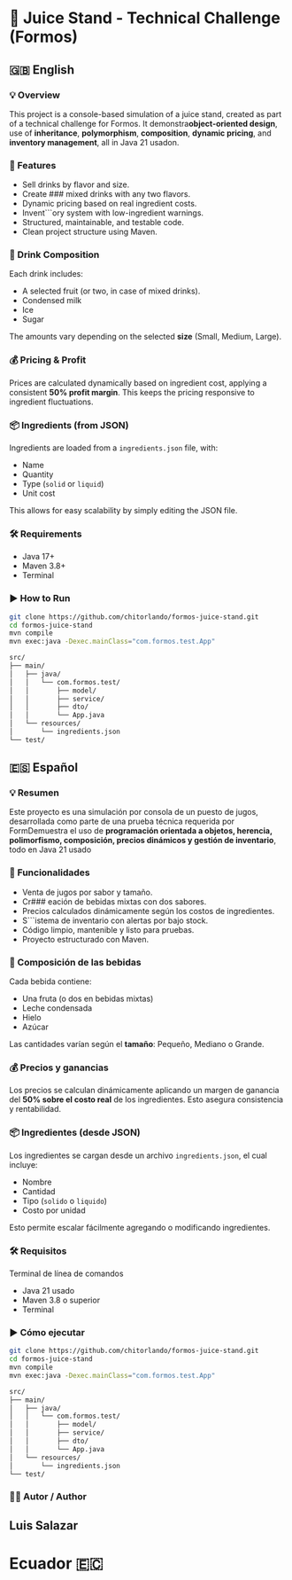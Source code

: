 # 🍹 Juice Stand - Technical Challenge (Formos)

## 🇬🇧 English

### 💡 Overview

This project is a console-based simulation of a juice stand, created as part of a technical challenge for Formos. It demonstra**object-oriented design**, use of **inheritance**, **polymorphism**, **composition**, **dynamic pricing**, and **inventory management**, all in Java 21 usadon.

### 🧱 Features

- Sell drinks by flavor and size.
- Create ### mixed drinks with any two flavors.
- Dynamic pricing based on real ingredient costs.
- Invent```ory system with low-ingredient warnings.
- Structured, maintainable, and testable code.
- Clean project structure using Maven.

### 🧃 Drink Composition

Each drink includes:
- A selected fruit (or two, in case of mixed drinks).
- Condensed milk
- Ice
- Sugar

The amounts vary depending on the selected **size** (Small, Medium, Large).

### 💰 Pricing & Profit

Prices are calculated dynamically based on ingredient cost, applying a consistent **50% profit margin**. This keeps the pricing responsive to ingredient fluctuations.

### 📦 Ingredients (from JSON)

Ingredients are loaded from a `ingredients.json` file, with:
- Name
- Quantity
- Type (`solid` or `liquid`)
- Unit cost

This allows for easy scalability by simply editing the JSON file.

### 🛠️ Requirements

- Java 17+
- Maven 3.8+
- Terminal

### ▶️ How to Run

```bash
git clone https://github.com/chitorlando/formos-juice-stand.git
cd formos-juice-stand
mvn compile
mvn exec:java -Dexec.mainClass="com.formos.test.App"

src/
├── main/
│   ├── java/
│   │   └── com.formos.test/
│   │       ├── model/
│   │       ├── service/
│   │       ├── dto/
│   │       └── App.java
│   └── resources/
│       └── ingredients.json
└── test/
```

## 🇪🇸 Español

### 💡 Resumen

Este proyecto es una simulación por consola de un puesto de jugos, desarrollada como parte de una prueba técnica requerida por FormDemuestra el uso de **programación orientada a objetos, herencia, polimorfismo, composición, precios dinámicos y gestión de inventario**, todo en Java 21 usado

### 🧱 Funcionalidades

- Venta de jugos por sabor y tamaño.
- Cr### eación de bebidas mixtas con dos sabores.
- Precios calculados dinámicamente según los costos de ingredientes.
- S```istema de inventario con alertas por bajo stock.
- Código limpio, mantenible y listo para pruebas.
- Proyecto estructurado con Maven.

### 🧃 Composición de las bebidas

Cada bebida contiene:
- Una fruta (o dos en bebidas mixtas)
- Leche condensada
- Hielo
- Azúcar

Las cantidades varían según el **tamaño**: Pequeño, Mediano o Grande.

### 💰 Precios y ganancias

Los precios se calculan dinámicamente aplicando un margen de ganancia del **50% sobre el costo real** de los ingredientes. Esto asegura consistencia y rentabilidad.

### 📦 Ingredientes (desde JSON)

Los ingredientes se cargan desde un archivo `ingredients.json`, el cual incluye:
- Nombre
- Cantidad
- Tipo (`solido` o `liquido`)
- Costo por unidad

Esto permite escalar fácilmente agregando o modificando ingredientes.

### 🛠️ Requisitos

Terminal de línea de comandos
- Java 21 usado
- Maven 3.8 o superior
- Terminal


### ▶️ Cómo ejecutar
```bash
git clone https://github.com/chitorlando/formos-juice-stand.git
cd formos-juice-stand
mvn compile
mvn exec:java -Dexec.mainClass="com.formos.test.App"

src/
├── main/
│   ├── java/
│   │   └── com.formos.test/
│   │       ├── model/
│   │       ├── service/
│   │       ├── dto/
│   │       └── App.java
│   └── resources/
│       └── ingredients.json
└── test/
```

### 👨‍💻 Autor / Author
## Luis Salazar
# Ecuador 🇪🇨